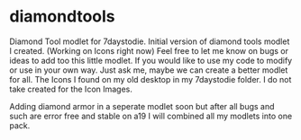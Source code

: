 # diamondtools
Diamond Tool modlet for 7daystodie.
Initial version of diamond tools modlet I created. (Working on Icons right now)
Feel free to let me know on bugs or ideas to add too this little modlet.
If you would like to use my code to modify or use in your own way. Just ask me, maybe we can create a better modlet for all.
The Icons I found on my old desktop in my 7daystodie folder. I do not take created for the Icon Images.

Adding diamond armor in a seperate modlet soon but after all bugs and such are error free and stable on a19 I will combined all my modlets into one pack.

